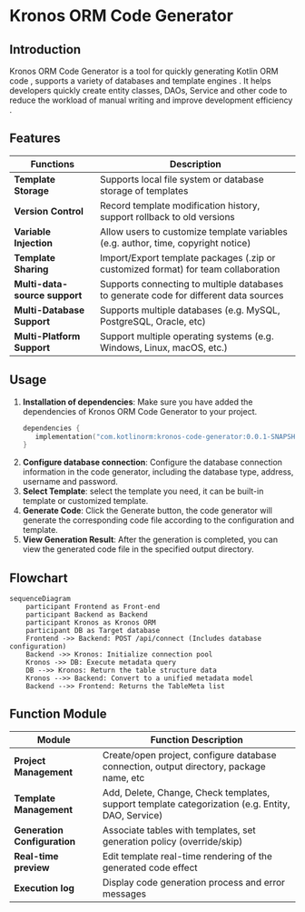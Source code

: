 # Kronos ORM Code Generator

## Introduction

Kronos ORM Code Generator is a tool for quickly generating Kotlin ORM code , supports a variety of databases and
template engines . It helps developers quickly create entity classes, DAOs, Service
and other code to reduce the workload of manual writing and improve development efficiency .

## Features

| Functions                     | Description                                                                           |
|-------------------------------|---------------------------------------------------------------------------------------|
| **Template Storage**          | Supports local file system or database storage of templates                           |
| **Version Control**           | Record template modification history, support rollback to old versions                |
| **Variable Injection**        | Allow users to customize template variables (e.g. author, time, copyright notice)     |
| **Template Sharing**          | Import/Export template packages (.zip or customized format) for team collaboration    |
| **Multi-data-source support** | Supports connecting to multiple databases to generate code for different data sources |
| **Multi-Database Support**    | Supports multiple databases (e.g. MySQL, PostgreSQL, Oracle, etc)                     |
| **Multi-Platform Support**    | Support multiple operating systems (e.g. Windows, Linux, macOS, etc.)                 |

## Usage

1. **Installation of dependencies**: Make sure you have added the dependencies of Kronos ORM Code Generator to your
   project.
   ```kotlin
   dependencies {
      implementation("com.kotlinorm:kronos-code-generator:0.0.1-SNAPSHOT")
   }
   ```
2. **Configure database connection**: Configure the database connection information in the code generator, including the
   database type, address, username and password.
3. **Select Template**: select the template you need, it can be built-in template or customized template.
4. **Generate Code**: Click the Generate button, the code generator will generate the corresponding code file according
   to the configuration and template.
5. **View Generation Result**: After the generation is completed, you can view the generated code file in the specified
   output directory.

## Flowchart

```mermaid
sequenceDiagram
    participant Frontend as Front-end
    participant Backend as Backend
    participant Kronos as Kronos ORM
    participant DB as Target database
    Frontend ->> Backend: POST /api/connect (Includes database configuration)
    Backend ->> Kronos: Initialize connection pool
    Kronos ->> DB: Execute metadata query
    DB -->> Kronos: Return the table structure data
    Kronos -->> Backend: Convert to a unified metadata model
    Backend -->> Frontend: Returns the TableMeta list
```

## Function Module

| Module                       | Function Description                                                                              |
|------------------------------|---------------------------------------------------------------------------------------------------|
| **Project Management**       | Create/open project, configure database connection, output directory, package name, etc           |
| **Template Management**      | Add, Delete, Change, Check templates, support template categorization (e.g. Entity, DAO, Service) |
| **Generation Configuration** | Associate tables with templates, set generation policy (override/skip)                            |
| **Real-time preview**        | Edit template real-time rendering of the generated code effect                                    |
| **Execution log**            | Display code generation process and error messages                                                |